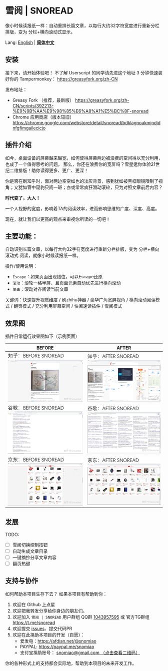 # 雪阅 | SNOREAD

像小时候读报纸一样：自动重排长篇文章，以每行大约32字符宽度进行重新分栏排版，变为 分栏+横向滚动式显示。

Lang: [English](./README_en.md) | __[简体中文](./README_zh-CN.md)__

## 安装
接下来，请开始体验吧！
不了解 Userscript 的同学请先进这个地址 3 分钟快速装好你的 Tampermonkey： https://greasyfork.org/zh-CN

发布地址：
- Greasy Fork （推荐，最新版） https://greasyfork.org/zh-CN/scripts/392213-%E9%9B%AA%E9%98%85%E6%A8%A1%E5%BC%8F-snoread
- Chrome 应用商店（版本较旧）  https://chrome.google.com/webstore/detail/snoread/bdklagnoakmjndjdnfgfimgailecicjo

## 插件介绍

如今，桌面设备的屏幕越来越宽，如何使得屏幕两边被浪费的空间得以充分利用，也成了一个值得思考的问题。
那么，你还在浪费你的宽屏吗？雪星邀你体验21世纪二维排版！助你读得更多、更广、更深！

你是否在刷知乎时，面对两边空空如也的淡灰背景，感到犹如被黑框眼镜限制了视角；又犹如管中窥豹只阅一斑；亦或常常疯狂滑动滚轮，只为对照文章前后内容？

**时代变了，大人！**

一个人视野的宽度，影响着TA的阅读效率，进而影响思维的广度、深度、高度。

现在，就让我们以更高的观点来审视你所读的一切吧！

## 主要功能：

自动识别长篇文章，以每行大约32字符宽度进行重新分栏排版，变为 分栏+横向滚动式 阅读，就像小时候读报纸一样。

操作/使用说明：
- `Escape`：如果页面出现错位，可以Escape还原
- `滚动`：滚轮一格半屏、且页面元素自动优先进行横向滚动
- `单击`：滚动对齐阅读当前文章

关键词：快速提升视觉维度 / 刷zhihu神器 / 豪华广角宽屏视角 / 横向滚动阅读模式 / 翻页模式 / 充分利用屏幕空间 / 快阅速读插件 / 雪阅模式

## 效果图

插件日常运行效果图如下（示例页面）

|BEFORE | AFTER |
|-|-|
| ![知乎_BEFORE](知乎：BEFORE%20SNOREAD.png) | ![知乎_AFTER](知乎：AFTER%20SNOREAD.png) | 
| ![Google_BEFORE](Google：BEFORE%20SNOREAD.png) | ![Google_AFTER](Google：AFTER%20SNOREAD.png)|
| ![京东_BEFORE](京东：BEFORE%20SNOREAD.png) | ![京东_AFTER](京东：AFTER%20SNOREAD.png) |

## 发展

TODO:
- [ ] 雪阅切换控制按钮
- [ ] 自动生成文章目录
- [ ] 一键摘抄分享文章内容
- [ ] 翻页热键

## 支持与协作

如何帮助本项目生存下去？ 如果本项目有帮助到你：
1. 欢迎在 Github 上点星
2. 欢迎把我转发分享给你身边的朋友们。
3. 欢迎加入 `雪阅 | SNOREAD` 用户群组 QQ群 [1043957595](https://jq.qq.com/?_wv=1027&k=3FfrFu7X) 或 官方TG群组 https://t.me/snoread
4. 欢迎提交 [issues]( https://github.com/snomiao/CapsLockX/issues )、提交代码PR
5. 欢迎在此捐助本项目的开发（自愿）：
   - 爱发电：https://afdian.net/@snomiao
   - PAYPAL: https://paypal.me/snomiao
   - 支付宝捐助账号： [snomiao@gmail.com （点击查看二维码）](./支付宝捐助.png)

你的各种形式上的支持都会实际地，帮助到本项目的未来开发工作。
